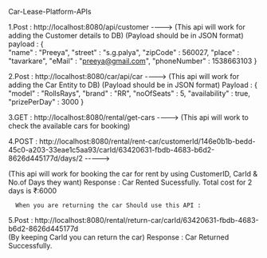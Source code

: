 Car-Lease-Platform-APIs

1.Post : http://localhost:8080/api/customer  ---->  (This api will work for adding the Customer details to DB)
(Payload should be in JSON format)
payload : {                 
    "name" : "Preeya",
    "street" : "s.g.palya",
    "zipCode" : 560027,
    "place" : "tavarkare",
    "eMail" : "preeya@gmail.com",
    "phoneNumber" : 1538663103
}

2.Post : http://localhost:8080/car/api/car  ----> (This api will work for adding the Car Entity to DB)
 (Payload should be in JSON format)
 Payload : {                    
    "model" : "RollsRays",
    "brand" : "RR",
    "noOfSeats" : 5,
    "availability" : true,
    "prizePerDay" : 3000
 }
 
3.GET : http://localhost:8080/rental/get-cars   ---->   (This api will work to check the available cars for booking)


4.POST : http://localhost:8080/rental/rent-car/customerId/146e0b1b-bedd-45c0-a203-33eae1c5aa93/carId/63420631-fbdb-4683-b6d2-8626d445177d/days/2    ----->  

(This api will work for booking the car for rent by using CustomerID, CarId & No.of Days they want)
Response : Car Rented Sucessfully. Total cost for 2 days is ₹:6000

      When you are returning the car Should use this API :                                                                
5.Post : http://localhost:8080/rental/return-car/carId/63420631-fbdb-4683-b6d2-8626d445177d    
       (By keeping CarId you can return the car)
              Response : Car Returned Successfully.

                                                                      
